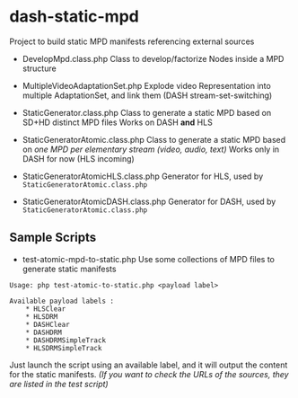 # dash-static-mpd
Project to build static MPD manifests referencing external sources

* DevelopMpd.class.php
Class to develop/factorize Nodes inside a MPD structure

* MultipleVideoAdaptationSet.php
Explode video Representation into multiple AdaptationSet, and link them (DASH stream-set-switching)

* StaticGenerator.class.php
Class to generate a static MPD based on SD+HD distinct MPD files
Works on DASH __and__ HLS

* StaticGeneratorAtomic.class.php
Class to generate a static MPD based on _one MPD per elementary stream (video, audio, text)_
Works only in DASH for now (HLS incoming)

* StaticGeneratorAtomicHLS.class.php
Generator for HLS, used by `StaticGeneratorAtomic.class.php`

* StaticGeneratorAtomicDASH.class.php
Generator for DASH, used by `StaticGeneratorAtomic.class.php`

## Sample Scripts
* test-atomic-mpd-to-static.php
Use some collections of MPD files to generate static manifests
```
Usage: php test-atomic-to-static.php <payload label>

Available payload labels :
	* HLSClear
	* HLSDRM
	* DASHClear
	* DASHDRM
	* DASHDRMSimpleTrack
	* HLSDRMSimpleTrack
```

Just launch the script using an available label, and it will output the content for the static manifests.
_(If you want to check the URLs of the sources, they are listed in the test script)_